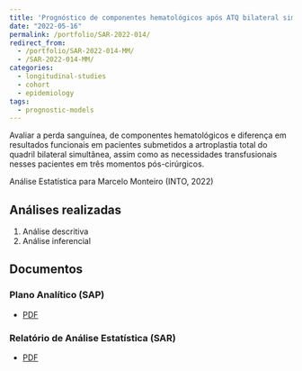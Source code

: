 ```yaml
---
title: 'Prognóstico de componentes hematológicos após ATQ bilateral simultânea em centro cirúrgico de referência'
date: "2022-05-16"
permalink: /portfolio/SAR-2022-014/
redirect_from:
  - /portfolio/SAR-2022-014-MM/
  - /SAR-2022-014-MM/
categories:
  - longitudinal-studies
  - cohort
  - epidemiology
tags:
  - prognostic-models
---
```


Avaliar a perda sanguínea, de componentes hematológicos e diferença em resultados funcionais em pacientes submetidos a artroplastia total do quadril bilateral simultânea, assim como as necessidades transfusionais nesses pacientes em três momentos pós-cirúrgicos.

Análise Estatística para Marcelo Monteiro (INTO, 2022)

## Análises realizadas

1. Análise descritiva
1. Análise inferencial
<!-- 1. Modelagem estatística -->

## Documentos

### Plano Analítico (SAP)

- [PDF][sap]

### Relatório de Análise Estatística (SAR)

- [PDF][sar]

<!-- ## Análises associadas -->

<!-- Esta análise é parte de um projeto maior e é suportada por outras análises, disponíveis abaixo. -->

<!-- **[assoc_title]** -->

<!-- <[assoc_link]> -->

<!-- --- -->

[sap]: /files/SAP-2022-014-MM-v01.pdf
[sar]: /files/SAR-2022-014-MM-v01.pdf
